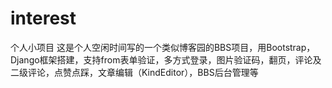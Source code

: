 # interest
个人小项目
这是个人空闲时间写的一个类似博客园的BBS项目，用Bootstrap，Django框架搭建，支持from表单验证，多方式登录，图片验证码，翻页，评论及二级评论，点赞点踩，文章编辑（KindEditor），BBS后台管理等
